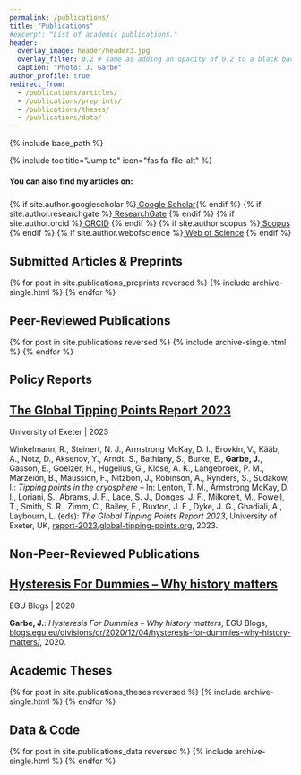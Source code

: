 ```yaml
---
permalink: /publications/
title: "Publications"
#excerpt: "List of academic publications."
header:
  overlay_image: header/header3.jpg
  overlay_filter: 0.2 # same as adding an opacity of 0.2 to a black background
  caption: "Photo: J. Garbe"
author_profile: true
redirect_from: 
  - /publications/articles/
  - /publications/preprints/
  - /publications/theses/
  - /publications/data/
---
```


{% include base_path %}

{% include toc title="Jump to" icon="fas fa-file-alt" %}

<div class="notice--info social-icons">
  <h4 class="no_toc" style="padding-bottom: 6px;">You can also find my articles on:</h4>
  {% if site.author.googlescholar %}<a href="https://scholar.google.com/citations?user={{ site.author.googlescholar }}" class="btn btn--inverse"><i class="fas fa-graduation-cap"></i> Google Scholar</a>{% endif %}
  {% if site.author.researchgate %}<a href="https://www.researchgate.net/profile/{{ site.author.researchgate }}" class="btn btn--inverse"><i class="ai ai-researchgate-square" aria-hidden="true"></i> ResearchGate</a> {% endif %}
  {% if site.author.orcid %}<a href="https://orcid.org/{{ site.author.orcid }}" class="btn btn--inverse"><i class="ai ai-orcid"></i> ORCID</a> {% endif %}
  {% if site.author.scopus %}<a href="https://www.scopus.com/authid/detail.uri?authorId={{ site.author.scopus }}" class="btn btn--inverse"><i class="ai ai-scopus"></i> Scopus</a> {% endif %}
  {% if site.author.webofscience %}<a href="{{ site.author.webofscience.url }}" class="btn btn--inverse"><i class="ai ai-clarivate"></i> Web of Science</a> {% endif %}
</div>

## Submitted Articles & Preprints
{% for post in site.publications_preprints reversed %}
  {% include archive-single.html %}
{% endfor %}

## Peer-Reviewed Publications
{% for post in site.publications reversed %}
  {% include archive-single.html %}
{% endfor %}

## Policy Reports
<div class="list__item">
<h2 class="archive__item-title" itemprop="headline"><a href="https://report-2023.global-tipping-points.org" title="https://report-2023.global-tipping-points.org" target="_blank">The Global Tipping Points Report 2023</a></h2>
<p class="page__meta"><i class="fa fa-book-open" aria-hidden="true"></i> University of Exeter | 2023</p>
Winkelmann, R., Steinert, N. J., Armstrong McKay, D. I., Brovkin, V., Kääb, A., Notz, D., Aksenov, Y., Arndt, S., Bathiany, S., Burke, E., <b>Garbe, J.</b>, Gasson, E., Goelzer, H., Hugelius, G., Klose, A. K., Langebroek, P. M., Marzeion, B., Maussion, F., Nitzbon, J., Robinson, A., Rynders, S., Sudakow, I.: <i>Tipping points in the cryosphere</i> – In: Lenton, T. M., Armstrong McKay, D. I., Loriani, S., Abrams, J. F., Lade, S. J., Donges, J. F., Milkoreit, M., Powell, T., Smith, S. R., Zimm, C., Bailey, E., Buxton, J. E., Dyke, J. G., Ghadiali, A., Laybourn, L. (eds): <i>The Global Tipping Points Report 2023</i>, University of Exeter, UK, <a href="https://report-2023.global-tipping-points.org" title="https://report-2023.global-tipping-points.org" target="_blank">report-2023.global-tipping-points.org</a>, 2023.
</div>

## Non-Peer-Reviewed Publications
<div class="list__item">
<h2 class="archive__item-title" itemprop="headline"><a href="https://blogs.egu.eu/divisions/cr/2020/12/04/hysteresis-for-dummies-why-history-matters/" title="https://blogs.egu.eu/divisions/cr/2020/12/04/hysteresis-for-dummies-why-history-matters/" target="_blank">Hysteresis For Dummies – Why history matters</a></h2>
<p class="page__meta"><i class="fa fa-book-open" aria-hidden="true"></i> EGU Blogs | 2020</p>
<b>Garbe, J.</b>: <i>Hysteresis For Dummies – Why history matters</i>, EGU Blogs, <a href="https://blogs.egu.eu/divisions/cr/2020/12/04/hysteresis-for-dummies-why-history-matters/" title="https://blogs.egu.eu/divisions/cr/2020/12/04/hysteresis-for-dummies-why-history-matters/" target="_blank">blogs.egu.eu/divisions/cr/2020/12/04/hysteresis-for-dummies-why-history-matters/</a>, 2020.
</div>

## Academic Theses
{% for post in site.publications_theses reversed %}
  {% include archive-single.html %}
{% endfor %}

## Data & Code
{% for post in site.publications_data reversed %}
  {% include archive-single.html %}
{% endfor %}